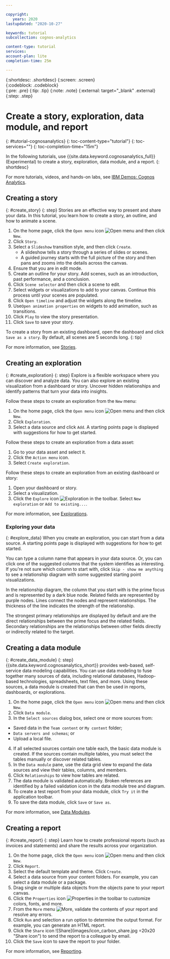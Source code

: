 ```yaml
---

copyright:
   years: 2020
lastupdated: "2020-10-27"

keywords: tutorial
subcollection: cognos-analytics

content-type: tutorial
services: 
account-plan: lite 
completion-time: 25m 

---
```


{:shortdesc: .shortdesc}
{:screen: .screen}  
{:codeblock: .codeblock}  
{:pre: .pre}
{:tip: .tip}
{:note: .note}
{:external: target="_blank" .external}
{:step: .step}
<!-- {:step: data-tutorial-type='step'} -->

# Create a story, exploration, data module, and report
{: #tutorial-cognosanalytics}
{: toc-content-type="tutorial"} 
{: toc-services=""} 
{: toc-completion-time="15m"} 

In the following tutorials, use {{site.data.keyword.cognosanalytics_full}} (Experimental) to create a story, exploration, data module, and a report.
{: shortdesc}

For more tutorials, videos, and hands-on labs, see [IBM Demos: Cognos Analytics](https://www.ibm.com/demos/collection/IBM-Cognos-Analytics/).

<!-- It's recommended to include an architectural diagram that shows how the services that are used in this tutorial interact. SVG is the recommended format. If you include a diagram, include a brief text-based description of the workflow shown in the diagram, using active voice to describe the workflow. This makes the content more searchable and improves accessibility. 
hello
![Architectural diagram](images/image.svg)
{: figure caption="Figure 1. A diagram that shows the architecture for my tutorial."}

The pipeline that you create has the following architecture:
1. Workflow step 1
1. Workflow step 2
1. Workflow step 3
1. Workflow step 4
-->

## Creating a story
{: #create_story}
{: step}
Stories are an effective way to present and share your data. In this tutorial, you learn how to create a story, an outline, and how to animate a scene.

1. On the home page, click the `Open menu` icon ![Open menu](images/icon_open_menu.jpg "Open menu icon") and then click `New`.
2. Click `Story`.
3. Select a `Slideshow` transition style, and then click `Create`.
   - A slideshow tells a story through a series of slides or scenes. 
   - A guided journey starts with the full picture of the story and then pans and zooms into the details across the canvas. 
4. Ensure that you are in edit mode. 
5. Create an outline for your story. Add scenes, such as an introduction, past performance, and a conclusion.
6. Click `Scene selector` and then click a scene to edit.
7. Select widgets or visualizations to add to your canvas. Continue this process until your scenes are populated.
8. Click `Open timeline` and adjust the widgets along the timeline. 
9. Use`Open animation properties` on widgets to add animation, such as transitions.
10. Click `Play` to view the story presentation.
11. Click `Save` to save your story.

To create a story from an existing dashboard, open the dashboard and click `Save as a story`. By default, all scenes are 5 seconds long.
{: tip}

For more information, see [Stories](https://www.ibm.com/support/knowledgecenter/en/SSEP7J_11.1.0/com.ibm.swg.ba.cognos.ug_ca_dshb.doc/ca_stories_intro.html).


## Creating an exploration
{: #create_exploration}
{: step}
Explore is a flexible workspace where you can discover and analyze data. You can also explore an existing visualization from a dashboard or story. Uncover hidden relationships and identify patterns that turn your data into insights. 

Follow these steps to create an exploration from the `New` menu:
1. On the home page, click the `Open menu` icon ![Open menu](images/icon_open_menu.jpg "Open menu icon") and then click `New`. 
2. Click `Exploration`.
3. Select a data source and click `Add`. A starting points page is displayed with suggestions for how to get started. 

Follow these steps to create an exploration from a data asset:
1. Go to your data asset and select it.
2. Click the `Action menu` icon.
3. Select `Create exploration`.

Follow these steps to create an exploration from an existing dashboard or story:
1. Open your dashboard or story.
2. Select a visualization.
3. Click the `Explore` icon ![Exploration](images/icon_explore.jpg "Exploration icon") in the toolbar. Select `New exploration` or `Add to existing...`.

For more information, see [Explorations](https://www.ibm.com/support/knowledgecenter/en/SSEP7J_11.1.0/com.ibm.swg.ba.cognos.ca_explorations.doc/ca_explorations_intro.html).


### Exploring your data
{: #explore_data}
When you create an exploration, you can start from a data source. A starting points page is displayed with suggestions for how to get started.

You can type a column name that appears in your data source. Or, you can click one of the suggested columns that the system identifies as interesting. If you're not sure which column to start with, click `Skip - show me anything` to see a relationship diagram with some suggested starting point visualizations. 

In the relationship diagram, the column that you start with is the prime focus and is represented by a dark blue node. Related fields are represented by purple nodes. Lines connect the nodes and represent relationships. The thickness of the line indicates the strength of the relationship. 

The strongest primary relationships are displayed by default and are the direct relationships between the prime focus and the related fields. Secondary relationships are the relationships between other fields directly or indirectly related to the target.


## Creating a data module
{: #create_data_module}
{: step}
{{site.data.keyword.cognosanalytics_short}} provides web-based, self-service data modeling capabilities. You can use data modeling to fuse together many sources of data, including relational databases, Hadoop-based technologies, spreadsheets, text files, and more. Using these sources, a data module is created that can then be used in reports, dashboards, or explorations.

1. On the home page, click the `Open menu` icon ![Open menu](images/icon_open_menu.jpg "Open menu icon") and then click `New`.
2. Click `Data module`.
3. In the `Select sources` dialog box, select one or more sources from:
- Saved data in the `Team content` or `My content` folder;
- `Data servers and schemas`; or
- Upload a local file.
4. If all selected sources contain one table each, the basic data module is created. If the sources contain multiple tables, you must select the tables manually or discover related tables.
5. In the `Data module` pane, use the data grid view to expand the data sources and view their tables, columns, and members.
6. Click `Relationships` to view how tables are related.
7. The data module is validated automatically. Broken references are identified by a failed validation icon in the data module tree and diagram.
8. To create a test report from your data module, click `Try it` in the application toolbar. 
9. To save the data module, click `Save` or `Save as`. 

For more information, see [Data Modules](https://www.ibm.com/support/knowledgecenter/en/SSEP7J_11.1.0/com.ibm.swg.ba.cognos.ca_mdlg.doc/c_ca_data_modeling.html).


## Creating a report
{: #create_report}
{: step}
Learn how to create professional reports (such as invoices and statements) and share the results across your organization.

1. On the home page, click the `Open menu` icon ![Open menu](images/icon_open_menu.jpg "Open menu icon") and then click `New`.
2. Click `Report`.
3. Select the default template and theme. Click `Create`.
4. Select a data source from your content folders. For example, you can select a data module or a package.
5. Drag single or multiple data objects from the objects pane to your report canvas.
6. Click the `Properties` icon ![Properties](images/icon_properties.jpg "Properties icon") in the toolbar to customize colors, fonts, and more.
7. From the `More` menu ![More](images/icon_more.jpg "More icon"), validate the contents of your report and resolve any errors.
8. Click `Run` and selection a run option to determine the output format. For example, you can generate an HTML report.
9. Click the `Share` icon ![Share](images/icon_carbon_share.jpg =20x20 "Share icon") to send the report to a colleague by email.
10. Click the `Save` icon to save the report to your folder.

For more information, see [Reporting](https://www.ibm.com/support/knowledgecenter/en/SSEP7J_11.1.0/com.ibm.swg.ba.cognos.ug_cr_rptstd.doc/c_understand_rs.html).
        
